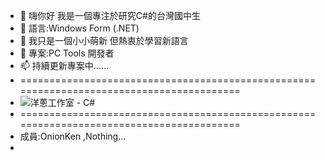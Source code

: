 - 👋 嗨你好 我是一個專注於研究C#的台灣國中生
- 👀 語言:Windows Form (.NET)
- 🌱 我只是一個小小萌新 但熱衷於學習新語言
- 💞️ 專案:PC Tools 開發者
- 📫 持續更新專案中......
- =========================================================================================
- ![洋蔥工作室 - C#](https://user-images.githubusercontent.com/106968025/204074333-28646b9b-4e4a-4926-8169-f26855ca38d0.png)
- =========================================================================================
- 成員:OnionKen ,Nothing...
- 

<!---
OnionKen1021/OnionKen1021 is a ✨ special ✨ repository because its `README.md` (this file) appears on your GitHub profile.
You can click the Preview link to take a look at your changes.
--->

